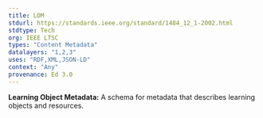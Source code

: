 ```yaml
---
title: LOM
stdurl: https://standards.ieee.org/standard/1484_12_1-2002.html
stdtype: Tech
org: IEEE LTSC
types: "Content Metadata"
datalayers: "1,2,3"
uses: "RDF,XML,JSON-LD"
context: "Any"
provenance: Ed 3.0
---
```

**Learning Object Metadata:** A schema for metadata that describes learning objects and resources.
